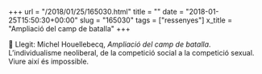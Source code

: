 +++
url = "/2018/01/25/165030.html"
title = ""
date = "2018-01-25T15:50:30+00:00"
slug = "165030"
tags = ["ressenyes"]
x_title = "Ampliació del camp de batalla"
+++

📖 Llegit: Michel Houellebecq, *Ampliació del camp de batalla*. L’individualisme neoliberal, de la competició social a la competició sexual. Viure així és impossible.

